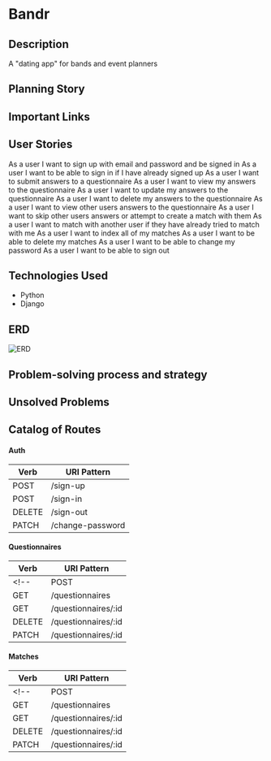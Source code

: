 # Bandr

## Description
A "dating app" for bands and event planners

## Planning Story

## Important Links

## User Stories

As a user I want to sign up with email and password and be signed in
As a user I want to be able to sign in if I have already signed up
As a user I want to submit answers to a questionnaire
As a user I want to view my answers to the questionnaire
As a user I want to update my answers to the questionnaire
As a user I want to delete my answers to the questionnaire
As a user I want to view other users answers to the questionnaire
As a user I want to skip other users answers or attempt to create a match with them
As a user I want to match with another user if they have already tried to match with me
As a user I want to index all of my matches
As a user I want to be able to delete my matches
As a user I want to be able to change my password
As a user I want to be able to sign out


## Technologies Used
- Python
- Django

## ERD

![ERD](https://media.git.generalassemb.ly/user/35054/files/452a3900-c2bb-11eb-9922-f90aff46e588)

## Problem-solving process and strategy

## Unsolved Problems

## Catalog of Routes
#### Auth
| Verb   | URI Pattern      |
|--------|------------------|
| POST   | /sign-up         |
| POST   | /sign-in         |
| DELETE | /sign-out        |
| PATCH  | /change-password |

#### Questionnaires
| Verb     | URI Pattern         |
|----------|---------------------|
<!-- | POST     | /questionnaire      |
| GET      | /questionnaires     |
| GET      | /questionnaires/:id |
| DELETE   | /questionnaires/:id |
| PATCH    | /questionnaires/:id | -->

#### Matches
| Verb     | URI Pattern         |
|----------|---------------------|
<!-- | POST     | /questionnaire      |
| GET      | /questionnaires     |
| GET      | /questionnaires/:id |
| DELETE   | /questionnaires/:id |
| PATCH    | /questionnaires/:id | -->
